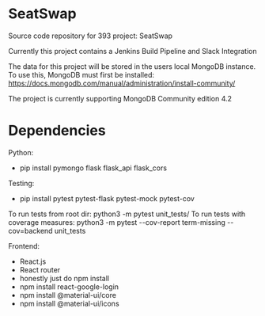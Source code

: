 # SeatSwap
Source code repository for 393 project: SeatSwap

Currently this project contains a Jenkins Build Pipeline and Slack Integration

The data for this project will be stored in the users local MongoDB instance. To use this, MongoDB must first be installed: https://docs.mongodb.com/manual/administration/install-community/

The project is currently supporting MongoDB Community edition 4.2

# Dependencies

Python:
  - pip install pymongo flask flask_api flask_cors

Testing:
  - pip install pytest pytest-flask pytest-mock pytest-cov

  To run tests from root dir: python3 -m pytest unit_tests/
  To run tests with coverage measures: python3 -m pytest --cov-report term-missing --cov=backend unit_tests

Frontend:
  - React.js
  - React router
  - honestly just do npm install
  - npm install react-google-login
  - npm install @material-ui/core
  - npm install @material-ui/icons
